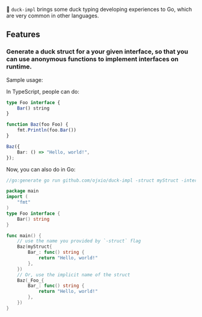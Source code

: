 🦆 `duck-impl` brings some duck typing developing experiences to Go, which are very common in other languages.

## Features

### Generate a duck struct for a your given interface, so that you can use anonymous functions to implement interfaces on runtime.

Sample usage:

In TypeScript, people can do:

```typescript
type Foo interface {
    Bar() string
}

function Baz(foo Foo) {
    fmt.Println(foo.Bar())
}

Baz({
    Bar: () => "Hello, world!",
});
```

Now, you can also do in Go:

```go
//go:generate go run github.com/ojxio/duck-impl -struct myStruct -interface Foo -outputFile Foo.gen.go

package main
import (
    "fmt"
)
type Foo interface {
    Bar() string
}

func main() {
    // use the name you provided by `-struct` flag
    Baz(myStruct{
        Bar_: func() string {
            return "Hello, world!"
        },
    })
    // Or, use the implicit name of the struct
    Baz(_Foo_{
        Bar_: func() string {
            return "Hello, world!"
        },
    })
}
```